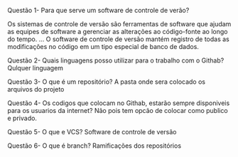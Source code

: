 Questão 1- Para que serve um software de controle de verão?

Os sistemas de controle de versão são ferramentas de software que ajudam
 as equipes de software a gerenciar as alterações ao código-fonte ao longo do tempo. ... O software de controle
 de versão mantém registro de todas as modificações no código em um tipo especial de banco de dados.

Questão 2- Quais linguagens posso utilizar para o trabalho com o Githab?
Qulquer linguagem 

Questão 3- O que é um repositório? 
 A pasta onde sera colocado os arquivos do projeto

Questão 4- Os codigos que colocam no Githab, estarão sempre disponiveis para os usuarios da internet?
Não pois tem opcão de colocar como publico e privado.   

Questão 5- O que e VCS? 
Software de controle de versão 

Questão 6- O que é branch?
Ramificações dos repositórios 